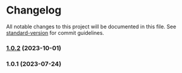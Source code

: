 # Changelog

All notable changes to this project will be documented in this file. See [standard-version](https://github.com/conventional-changelog/standard-version) for commit guidelines.

### [1.0.2](https://github.com/undercurre/generator-lirh42/compare/v1.0.1...v1.0.2) (2023-10-01)

### 1.0.1 (2023-07-24)

